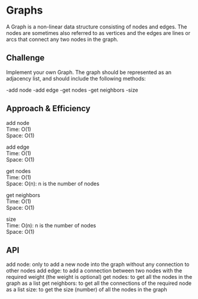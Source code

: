 # Graphs
<!-- Short summary or background information -->
A Graph is a non-linear data structure consisting of nodes and edges. The nodes are sometimes also referred to as vertices and the edges are lines or arcs that connect any two nodes in the graph. 

## Challenge
<!-- Description of the challenge -->
Implement your own Graph. The graph should be represented as an adjacency list, and should include the following methods:

-add node
-add edge
-get nodes
-get neighbors
-size

## Approach & Efficiency
<!-- What approach did you take? Why? What is the Big O space/time for this approach? -->
add node<br>
Time: O(1)<br>
Space: O(1)<br>

add edge<br>
Time: O(1)<br>
Space: O(1)<br>

get nodes<br>
Time: O(1)<br>
Space: O(n): n is the number of nodes<br>

get neighbors<br>
Time: O(1)<br>
Space: O(1)<br>

size<br>
Time: O(n): n is the number of nodes<br>
Space: O(1)<br>

## API
<!-- Description of each method publicly available in your Graph -->
add node: only to add a new node into the graph without any connection to other nodes
add edge: to add a connection between two nodes with the required weight (the weight is optional)
get nodes: to get all the nodes in the graph as a list
get neighbors: to get all the connections of the required node as a list
size: to get the size (number) of all the nodes in the graph